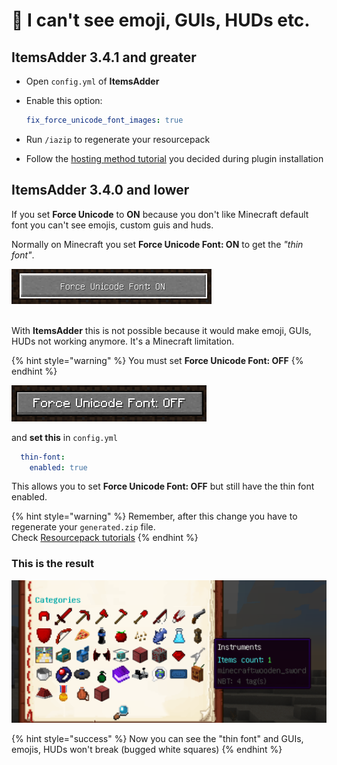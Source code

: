 # 👀 I can't see emoji, GUIs, HUDs etc.

## ItemsAdder 3.4.1 and greater

* Open `config.yml` of **ItemsAdder**
*   Enable this option:&#x20;

    ```yaml
    fix_force_unicode_font_images: true
    ```
* Run `/iazip` to regenerate your resourcepack
* Follow the [hosting method tutorial](../plugin-usage/resourcepack-hosting/) you decided during plugin installation

## ItemsAdder 3.4.0 and lower

If you set **Force Unicode** to **ON** because you don't like Minecraft default font you can't see emojis, custom guis and huds.

Normally on Minecraft you set **Force Unicode Font: ON** to get the _"thin font"_.

![](<../.gitbook/assets/immagine (33).png>)

\
With **ItemsAdder** this is not possible because it would make emoji, GUIs, HUDs not working anymore. It's a Minecraft limitation.

{% hint style="warning" %}
You must set **Force Unicode Font: OFF**
{% endhint %}

![](<../.gitbook/assets/immagine (44).png>)

and **set this** in `config.yml`

```yaml
  thin-font:
    enabled: true
```

This allows you to set **Force Unicode Font: OFF** but still have the thin font enabled.

{% hint style="warning" %}
Remember, after this change you have to regenerate your `generated.zip` file.\
Check [Resourcepack tutorials](../plugin-usage/resourcepack-hosting/)
{% endhint %}

### This is the result

![](<../.gitbook/assets/immagine (88).png>)

{% hint style="success" %}
Now you can see the "thin font" and GUIs, emojis, HUDs won't break (bugged white squares)
{% endhint %}
